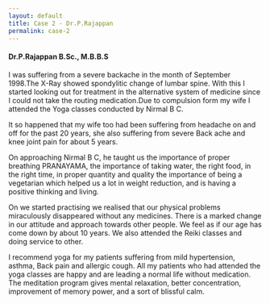```yaml
---
layout: default
title: Case 2 - Dr.P.Rajappan
permalink: case-2
---
```

<div class="case_1 base_content_margin" xmlns="http://www.w3.org/1999/html">
  <H4>Dr.P.Rajappan B.Sc., M.B.B.S</H4>

  <p>I was suffering from a severe <span class="bold">backache</span> in the month of September 1998.The X-Ray showed
    <span class="bold">spondylitic</span> change of lumbar spine. With this I started looking out for treatment in the
    alternative system of medicine since I could not take the routing medication.Due to compulsion form my wife I
    attended the Yoga classes conducted by Nirmal B C.</p>
  <p>It so happened that my wife too had been suffering from headache on and off for the
    <span class="bold">past 20 years</span>, she also suffering from
    <span class="bold">severe Back ache and knee joint pain for about 5 years</span>.</p>

  <p>On approaching Nirmal B C, he taught us the importance of proper breathing PRANAYAMA, the importance of
    <span class="bold">taking water, the right food, in the right time, in proper quantity and quality the importance of being a vegetarian</span>
    which helped us a lot in weight reduction, and is having a <span class="bold">positive thinking and living</span>.
  </p>

  <p>On we started practising we realised that our physical problems miraculously disappeared without any medicines.
    There is a marked <span class="bold">change in our attitude and approach towards other people</span>. We feel as if
    our <span class="bold">age has come down by about 10 years</span>. We also attended the Reiki classes and doing
    service to other.</p>

  <p>I <span class="bold">recommend yoga for my patients</span> suffering from mild hypertension, asthma, Back pain and
    allergic cough. All my patients who had attended the yoga classes are happy and are leading a
    <span class="bold">normal life without medication. The meditation program gives mental relaxation, better concentration, improvement of memory power, and a sort of blissful calm</span>.
  </p>

</div>